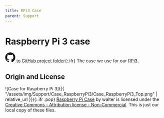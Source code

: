 ```yaml
---
title: RPi3 Case
parent: Support
---
```


# Raspberry Pi 3 case

[![Open GitHub folder](/assets/img/GitHub-Mark-32px.png) to GitHub project folder](https://github.com/reiserlab/Component-Design/tree/main/Support/Case_RaspberryPi3){:.ifr}
The case we use for our [RPi3](https://www.raspberrypi.org/products/raspberry-pi-3-model-b/).

## Origin and License

![Case for Raspberry Pi 3]({{ "/assets/img/Support/Case_RaspberryPi3/Case_RaspberryPi3_Top.png" | relative_url }}){:.ifr .pop}
[Raspberry Pi Case](https://www.thingiverse.com/thing:1549574) by walter is licensed under the [Creative Commons - Attribution license - Non-Commercial](https://creativecommons.org/licenses/by-nc/4.0/). This is just our local copy of these files.
